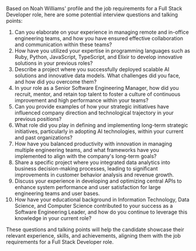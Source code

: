 Based on Noah Williams' profile and the job requirements for a Full Stack Developer role, here are some potential interview questions and talking points:

1. Can you elaborate on your experience in managing remote and in-office engineering teams, and how you have ensured effective collaboration and communication within these teams?
2. How have you utilized your expertise in programming languages such as Ruby, Python, JavaScript, TypeScript, and Elixir to develop innovative solutions in your previous roles?
3. Describe a project where you successfully deployed scalable AI solutions and innovative data models. What challenges did you face, and how did you overcome them?
4. In your role as a Senior Software Engineering Manager, how did you recruit, mentor, and retain top talent to foster a culture of continuous improvement and high performance within your teams?
5. Can you provide examples of how your strategic initiatives have influenced company direction and technological trajectory in your previous positions?
6. What role did you play in defining and implementing long-term strategic initiatives, particularly in adopting AI technologies, within your current and past organizations?
7. How have you balanced productivity with innovation in managing multiple engineering teams, and what frameworks have you implemented to align with the company's long-term goals?
8. Share a specific project where you integrated data analytics into business decision-making processes, leading to significant improvements in customer behavior analysis and revenue growth.
9. Discuss your experience in developing and optimizing central APIs to enhance system performance and user satisfaction for large engineering teams and user bases.
10. How have your educational background in Information Technology, Data Science, and Computer Science contributed to your success as a Software Engineering Leader, and how do you continue to leverage this knowledge in your current role?

These questions and talking points will help the candidate showcase their relevant experience, skills, and achievements, aligning them with the job requirements for a Full Stack Developer role.